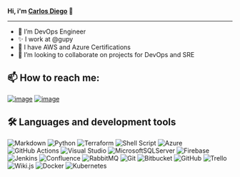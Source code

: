 <b>Hi, i'm [Carlos Diego](https://github.com/cdiegoo) 👋</b>
***

- 👀 I’m DevOps Engineer
- ✨ I work at @gupy
- 🤯 I have AWS and Azure Certifications
- 💞️ I’m looking to collaborate on projects for DevOps and SRE


<h2>📫 How to reach me:</h2>


[![image](https://user-images.githubusercontent.com/59986190/167476731-5fbbee26-017e-4df2-ad94-15b65167c459.png)](https://www.linkedin.com/in/carlosdbezerra/)
[![image](https://user-images.githubusercontent.com/59986190/167476797-f8409112-4c33-4d85-ac4b-418ae659a34d.png)](mailto:cdiegonascimento@gmail.com)

<h2>🛠 Languages and development tools</h2>

![Markdown](https://user-images.githubusercontent.com/59986190/167477319-87f58218-2778-4d5c-b44c-80e849024c92.png)
![Python](https://img.shields.io/badge/python-3670A0?style=for-the-badge&logo=python&logoColor=ffdd54)
![Terraform](https://img.shields.io/badge/terraform-%235835CC.svg?style=for-the-badge&logo=terraform&logoColor=white)
![Shell Script](https://img.shields.io/badge/shell_script-%23121011.svg?style=for-the-badge&logo=gnu-bash&logoColor=white)
![Azure](https://img.shields.io/badge/azure-%230072C6.svg?style=for-the-badge&logo=microsoftazure&logoColor=white)
![GitHub Actions](https://img.shields.io/badge/github%20actions-%232671E5.svg?style=for-the-badge&logo=githubactions&logoColor=white)
![Visual Studio](https://img.shields.io/badge/Visual%20Studio-5C2D91.svg?style=for-the-badge&logo=visual-studio&logoColor=white)
![MicrosoftSQLServer](https://img.shields.io/badge/Microsoft%20SQL%20Sever-CC2927?style=for-the-badge&logo=microsoft%20sql%20server&logoColor=white)
![Firebase](https://img.shields.io/badge/firebase-%23039BE5.svg?style=for-the-badge&logo=firebase)
![Jenkins](https://img.shields.io/badge/jenkins-%232C5263.svg?style=for-the-badge&logo=jenkins&logoColor=white)
![Confluence](https://img.shields.io/badge/confluence-%23172BF4.svg?style=for-the-badge&logo=confluence&logoColor=white)
![RabbitMQ](https://img.shields.io/badge/Rabbitmq-FF6600?style=for-the-badge&logo=rabbitmq&logoColor=white)
![Git](https://user-images.githubusercontent.com/59986190/167477335-7d1f0937-f32f-47ea-bb1d-d65f5e411e3e.png)
![Bitbucket](https://img.shields.io/badge/bitbucket-%230047B3.svg?style=for-the-badge&logo=bitbucket&logoColor=white)
![GitHub](https://img.shields.io/badge/github-%23121011.svg?style=for-the-badge&logo=github&logoColor=white)
![Trello](https://user-images.githubusercontent.com/59986190/167477346-7b121949-b560-4e6f-84fc-c9cd4630dc7a.png)
![Wiki.js](https://img.shields.io/badge/wiki.js-%231976D2.svg?style=for-the-badge&logo=wikidotjs&logoColor=white)
![Docker](https://img.shields.io/badge/docker-%230db7ed.svg?style=for-the-badge&logo=docker&logoColor=white)
![Kubernetes](https://img.shields.io/badge/kubernetes-%23326ce5.svg?style=for-the-badge&logo=kubernetes&logoColor=white)



<!---
cdiegoo/cdiegoo is a ✨ special ✨ repository because its `README.md` (this file) appears on your GitHub profile.
You can click the Preview link to take a look at your changes.
--->
